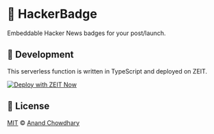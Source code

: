 # 📛 HackerBadge

Embeddable Hacker News badges for your post/launch.

## 🔨 Development

This serverless function is written in TypeScript and deployed on ZEIT.

[![Deploy with ZEIT Now](https://zeit.co/button)](https://zeit.co/import/project?template=https://github.com/AnandChowdhary/hackerbadge)

## 📄 License

[MIT](./LICENSE) © [Anand Chowdhary](https://anandchowdhary.com)
